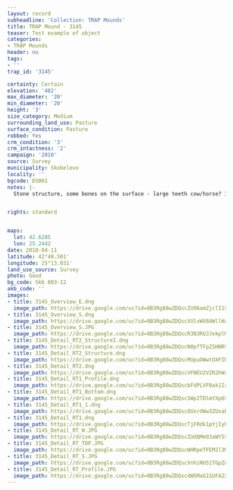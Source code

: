 ```yaml
---
layout: record
subheadline: 'Collection: TRAP Mounds'
title: TRAP Mound - 3145
teaser: Test example of object
categories:
- TRAP Mounds
header: no
tags:
- ''
trap_id: '3145'

certainty: Certain
elevation: '482'
max_diameter: '20'
min_diameter: '20'
height: '3'
size_category: Medium
surrounding_land_use: Pasture
surface_condition: Pasture
robbed: Yes
crm_condition: '3'
crm_intactness: '2'
campaign: '2010'
source: Survey
municipality: Skobelevo
locality: ''
bgcode: DS001
notes: |-
  Stone structure, some bones on the surface - large teeth cow/horse? 1 huge fresh trench on the top, 4x3, 2m deep/in 2011 another fresh robbers' trench.


rights: standard


maps:
  lat: 42.6285
  lon: 25.2442
date: 2018-04-11
latitude: 42°40.501'
longitude: 25°13.031'
land_use_source: Survey
photo: Good
bg_code: Skb 003-12
akb_code: ''
images:
- title: 3145_Overview_E.dng
  image_path: https://drive.google.com/uc?id=0B3Rg88wZDQscZU96amZjclI1SDA
- title: 3145_Overview_S.dng
  image_path: https://drive.google.com/uc?id=0B3Rg88wZDQscVUlvWV84WllHa2s
- title: 3145_Overview_S.JPG
  image_path: https://drive.google.com/uc?id=0B3Rg88wZDQscR3N3RUJJekplMEE
- title: 3145_Detail_RT2_StructureI.dng
  image_path: https://drive.google.com/uc?id=0B3Rg88wZDQscN0pfTFpZSHNRVlk
- title: 3145_Detail_RT2_Structure.dng
  image_path: https://drive.google.com/uc?id=0B3Rg88wZDQscMUpuOWwtOXFINkU
- title: 3145_Detail_RT2.dng
  image_path: https://drive.google.com/uc?id=0B3Rg88wZDQscVFNEU2V2R2hWakU
- title: 3145_Detail_RT1_Profile.dng
  image_path: https://drive.google.com/uc?id=0B3Rg88wZDQscbFdPLVF0ak1Ia1E
- title: 3145_Detail_RT1_Bottom.dng
  image_path: https://drive.google.com/uc?id=0B3Rg88wZDQscSWp2TDlmYXp6S0E
- title: 3145_Detail_RT1_1.dng
  image_path: https://drive.google.com/uc?id=0B3Rg88wZDQscOUxrdWw3ZUxabWc
- title: 3145_Detail_RT1.dng
  image_path: https://drive.google.com/uc?id=0B3Rg88wZDQscTjFRdk1pYjIybm8
- title: 3145_Detail_RT_W.JPG
  image_path: https://drive.google.com/uc?id=0B3Rg88wZDQscZUdQMm93aWY5Smc
- title: 3145_Detail_RT_TOP.JPG
  image_path: https://drive.google.com/uc?id=0B3Rg88wZDQscWHRpeTFEM2l3MzA
- title: 3145_Detail_RT_S.JPG
  image_path: https://drive.google.com/uc?id=0B3Rg88wZDQscVnhiNU51TGpZdmM
- title: 3145_Detail_RT_Profile.JPG
  image_path: https://drive.google.com/uc?id=0B3Rg88wZDQscdW5MaG1SUFA2X2c
---
```

